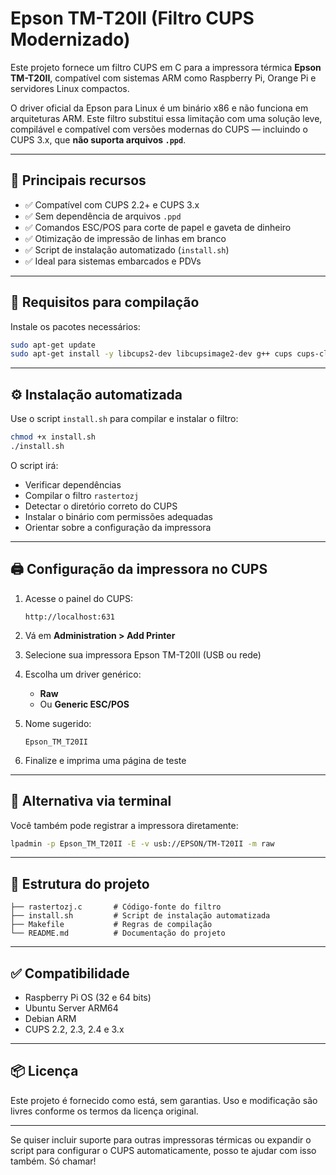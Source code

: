 # Epson TM-T20II (Filtro CUPS Modernizado)

Este projeto fornece um filtro CUPS em C para a impressora térmica **Epson TM-T20II**, compatível com sistemas ARM como Raspberry Pi, Orange Pi e servidores Linux compactos.

O driver oficial da Epson para Linux é um binário x86 e não funciona em arquiteturas ARM. Este filtro substitui essa limitação com uma solução leve, compilável e compatível com versões modernas do CUPS — incluindo o CUPS 3.x, que **não suporta arquivos `.ppd`**.

---

## 🚀 Principais recursos

- ✅ Compatível com CUPS 2.2+ e CUPS 3.x
- ✅ Sem dependência de arquivos `.ppd`
- ✅ Comandos ESC/POS para corte de papel e gaveta de dinheiro
- ✅ Otimização de impressão de linhas em branco
- ✅ Script de instalação automatizado (`install.sh`)
- ✅ Ideal para sistemas embarcados e PDVs

---

## 🔧 Requisitos para compilação

Instale os pacotes necessários:

```bash
sudo apt-get update
sudo apt-get install -y libcups2-dev libcupsimage2-dev g++ cups cups-client
```

---

## ⚙️ Instalação automatizada

Use o script `install.sh` para compilar e instalar o filtro:

```bash
chmod +x install.sh
./install.sh
```

O script irá:

- Verificar dependências
- Compilar o filtro `rastertozj`
- Detectar o diretório correto do CUPS
- Instalar o binário com permissões adequadas
- Orientar sobre a configuração da impressora

---

## 🖨️ Configuração da impressora no CUPS

1. Acesse o painel do CUPS:
   ```
   http://localhost:631
   ```

2. Vá em **Administration > Add Printer**

3. Selecione sua impressora Epson TM-T20II (USB ou rede)

4. Escolha um driver genérico:
   - **Raw**
   - Ou **Generic ESC/POS**

5. Nome sugerido:
   ```
   Epson_TM_T20II
   ```

6. Finalize e imprima uma página de teste

---

## 🧪 Alternativa via terminal

Você também pode registrar a impressora diretamente:

```bash
lpadmin -p Epson_TM_T20II -E -v usb://EPSON/TM-T20II -m raw
```

---

## 📁 Estrutura do projeto

```
├── rastertozj.c       # Código-fonte do filtro
├── install.sh         # Script de instalação automatizada
├── Makefile           # Regras de compilação
└── README.md          # Documentação do projeto
```

---

## ✅ Compatibilidade

- Raspberry Pi OS (32 e 64 bits)
- Ubuntu Server ARM64
- Debian ARM
- CUPS 2.2, 2.3, 2.4 e 3.x

---

## 📦 Licença

Este projeto é fornecido como está, sem garantias. Uso e modificação são livres conforme os termos da licença original.

---

Se quiser incluir suporte para outras impressoras térmicas ou expandir o script para configurar o CUPS automaticamente, posso te ajudar com isso também. Só chamar!
